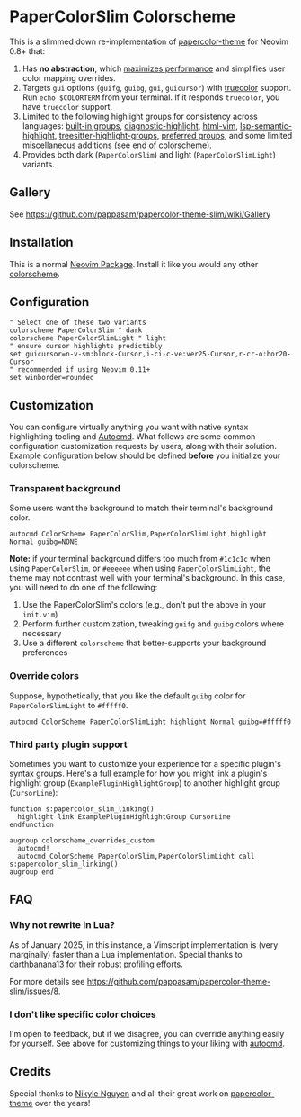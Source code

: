 # PaperColorSlim Colorscheme

This is a slimmed down re-implementation of [papercolor-theme] for Neovim 0.8+ that:

1. Has **no abstraction**, which [maximizes performance] and simplifies user color mapping overrides.
2. Targets `gui` options (`guifg`, `guibg`, `gui`, `guicursor`) with [truecolor] support. Run `echo $COLORTERM` from your terminal. If it responds `truecolor`, you have `truecolor` support.
3. Limited to the following highlight groups for consistency across languages: [built-in groups], [diagnostic-highlight], [html-vim], [lsp-semantic-highlight], [treesitter-highlight-groups], [preferred groups], and some limited miscellaneous additions (see end of colorscheme).
4. Provides both dark (`PaperColorSlim`) and light (`PaperColorSlimLight`) variants.

## Gallery

See <https://github.com/pappasam/papercolor-theme-slim/wiki/Gallery>

## Installation

This is a normal [Neovim Package]. Install it like you would any other [colorscheme].

## Configuration

```vim
" Select one of these two variants
colorscheme PaperColorSlim " dark
colorscheme PaperColorSlimLight " light
" ensure cursor highlights predictibly
set guicursor=n-v-sm:block-Cursor,i-ci-c-ve:ver25-Cursor,r-cr-o:hor20-Cursor
" recommended if using Neovim 0.11+
set winborder=rounded
```

## Customization

You can configure virtually anything you want with native syntax highlighting tooling and [Autocmd]. What follows are some common configuration customization requests by users, along with their solution. Example configuration below should be defined **before** you initialize your colorscheme.

### Transparent background

Some users want the background to match their terminal's background color.

```vim
autocmd ColorScheme PaperColorSlim,PaperColorSlimLight highlight Normal guibg=NONE
```

**Note:** if your terminal background differs too much from `#1c1c1c` when using `PaperColorSlim`, or `#eeeeee` when using `PaperColorSlimLight`, the theme may not contrast well with your terminal's background. In this case, you will need to do one of the following:

1. Use the PaperColorSlim's colors (e.g., don't put the above in your `init.vim`)
2. Perform further customization, tweaking `guifg` and `guibg` colors where necessary
3. Use a different `colorscheme` that better-supports your background preferences

### Override colors

Suppose, hypothetically, that you like the default `guibg` color for `PaperColorSlimLight` to `#fffff0`.

```vim
autocmd ColorScheme PaperColorSlimLight highlight Normal guibg=#fffff0
```

### Third party plugin support

Sometimes you want to customize your experience for a specific plugin's syntax groups. Here's a full example for how you might link a plugin's highlight group (`ExamplePluginHighlightGroup`) to another highlight group (`CursorLine`):

```vim
function s:papercolor_slim_linking()
  highlight link ExamplePluginHighlightGroup CursorLine
endfunction

augroup colorscheme_overrides_custom
  autocmd!
  autocmd ColorScheme PaperColorSlim,PaperColorSlimLight call s:papercolor_slim_linking()
augroup end
```

## FAQ

### Why not rewrite in Lua?

As of January 2025, in this instance, a Vimscript implementation is (very marginally) faster than a Lua implementation. Special thanks to [darthbanana13] for their robust profiling efforts.

For more details see <https://github.com/pappasam/papercolor-theme-slim/issues/8>.

### I don't like specific color choices

I'm open to feedback, but if we disagree, you can override anything easily for yourself. See above for customizing things to your liking with [autocmd].

## Credits

Special thanks to [Nikyle Nguyen] and all their great work on [papercolor-theme] over the years!

[Autocmd]: https://neovim.io/doc/user/autocmd.html
[Neovim Package]: https://neovim.io/doc/user/usr_05.html#_adding-a-package
[Nikyle Nguyen]: https://github.com/NLKNguyen
[built-in groups]: https://neovim.io/doc/user/syntax.html#highlight-default
[colorscheme]: https://neovim.io/doc/user/usr_06.html#%3Asyn-default-override
[darthbanana13]: https://github.com/darthbanana13
[diagnostic-highlight]: https://neovim.io/doc/user/diagnostic.html#_highlights
[guicursor]: https://neovim.io/doc/user/options.html#'guicursor'
[html-vim]: https://neovim.io/doc/user/syntax.html#html.vim
[lsp-semantic-highlight]: https://neovim.io/doc/user/lsp.html#_lsp-semantic-highlights
[maximizes performance]: https://www.reddit.com/r/vim/comments/gc05k1/why_are_colorschemes_so_slow_to_load/
[papercolor-theme]: https://github.com/NLKNguyen/papercolor-theme
[preferred groups]: https://neovim.io/doc/user/syntax.html#group-name
[treesitter-highlight-groups]: https://neovim.io/doc/user/treesitter.html#treesitter-highlight-groups
[truecolor]: https://gist.github.com/sindresorhus/bed863fb8bedf023b833c88c322e44f9
[winborder]: https://neovim.io/doc/user/options.html#'winborder'

